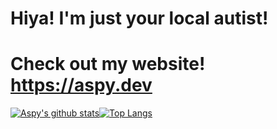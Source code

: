 # Hiya! I'm just your local autist!
# Check out my website! https://aspy.dev
[![Aspy's github stats](https://github-readme-stats.vercel.app/api?username=SomeAspy&count_private=true&include_all_commits=true&show_icons=true&theme=dark&hide_border=true)](https://github.com/anuraghazra/github-readme-stats)[![Top Langs](https://github-readme-stats.vercel.app/api/top-langs/?username=SomeAspy&layout=compact&theme=dark&count_private=true&hide_border=true&langs_count=10)](https://github.com/anuraghazra/github-readme-stats)

